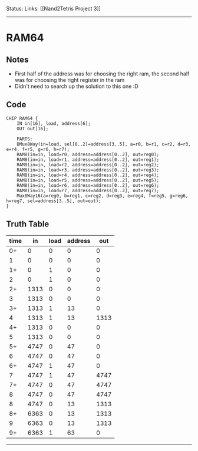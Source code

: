 Status:
Links: [[Nand2Tetris Project 3]]
___
#  RAM64
## Notes
- First half of the address was for choosing the right ram, the second half was for choosing the right register in the ram
- Didn't need to search up the solution to this one :D

## Code
```
CHIP RAM64 {
    IN in[16], load, address[6];
    OUT out[16];

    PARTS:
    DMux8Way(in=load, sel[0..2]=address[3..5], a=r0, b=r1, c=r2, d=r3, e=r4, f=r5, g=r6, h=r7);
    RAM8(in=in, load=r0, address=address[0..2], out=reg0);
	RAM8(in=in, load=r1, address=address[0..2], out=reg1);
	RAM8(in=in, load=r2, address=address[0..2], out=reg2);
	RAM8(in=in, load=r3, address=address[0..2], out=reg3);
	RAM8(in=in, load=r4, address=address[0..2], out=reg4);
	RAM8(in=in, load=r5, address=address[0..2], out=reg5);
	RAM8(in=in, load=r6, address=address[0..2], out=reg6);
	RAM8(in=in, load=r7, address=address[0..2], out=reg7);
	Mux8Way16(a=reg0, b=reg1, c=reg2, d=reg3, e=reg4, f=reg5, g=reg6, h=reg7, sel=address[3..5], out=out);
}
```
## Truth Table

| time | in   | load | address | out  |
| ---- | ---- | ---- | ------- | ---- |
| 0+   | 0    | 0    | 0       | 0    |
| 1    | 0    | 0    | 0       | 0    |
| 1+   | 0    | 1    | 0       | 0    |
| 2    | 0    | 1    | 0       | 0    |
| 2+   | 1313 | 0    | 0       | 0    |
| 3    | 1313 | 0    | 0       | 0    |
| 3+   | 1313 | 1    | 13      | 0    |
| 4    | 1313 | 1    | 13      | 1313 |
| 4+   | 1313 | 0    | 0       | 0    |
| 5    | 1313 | 0    | 0       | 0    |
| 5+   | 4747 | 0    | 47      | 0    |
| 6    | 4747 | 0    | 47      | 0    |
| 6+   | 4747 | 1    | 47      | 0    |
| 7    | 4747 | 1    | 47      | 4747 |
| 7+   | 4747 | 0    | 47      | 4747 |
| 8    | 4747 | 0    | 47      | 4747 |
| 8    | 4747 | 0    | 13      | 1313 |
| 8+   | 6363 | 0    | 13      | 1313 |
| 9    | 6363 | 0    | 13      | 1313 |
| 9+   | 6363 | 1    | 63      | 0    |
___